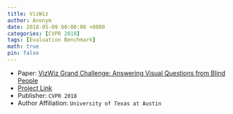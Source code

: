 ```yaml
---
title: VizWiz
author: Anonym
date: 2018-05-09 00:00:00 +0800
categories: [CVPR 2018]
tags: [Evaluation Benchmark]
math: true
pin: false
---
```


- Paper: [VizWiz Grand Challenge: Answering Visual Questions from Blind People](https://arxiv.org/abs/1802.08218)
- [Project Link](http://www.vizwiz.org)
- Publisher: `CVPR 2018`
- Author Affiliation: `University of Texas at Austin`
